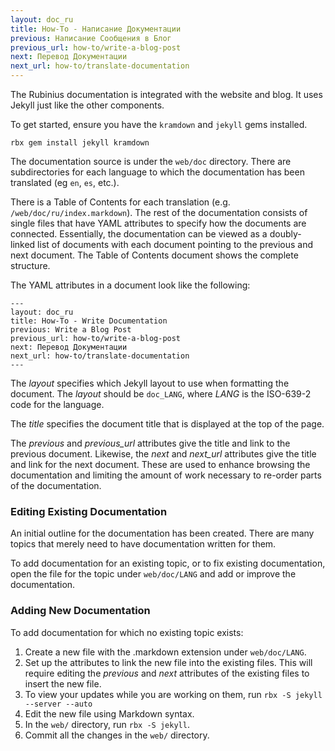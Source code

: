 ```yaml
---
layout: doc_ru
title: How-To - Написание Документации
previous: Написание Сообщения в Блог
previous_url: how-to/write-a-blog-post
next: Перевод Документации
next_url: how-to/translate-documentation
---
```


The Rubinius documentation is integrated with the website and blog. It uses
Jekyll just like the other components.

To get started, ensure you have the `kramdown` and `jekyll` gems installed.

    rbx gem install jekyll kramdown

The documentation source is under the `web/doc` directory. There are
subdirectories for each language to which the documentation has been
translated (eg `en`, `es`, etc.).

There is a Table of Contents for each translation (e.g.
`/web/doc/ru/index.markdown`). The rest of the documentation consists of
single files that have YAML attributes to specify how the documents are
connected. Essentially, the documentation can be viewed as a doubly-linked
list of documents with each document pointing to the previous and next
document. The Table of Contents document shows the complete structure.

The YAML attributes in a document look like the following:

    ---
    layout: doc_ru
    title: How-To - Write Documentation
    previous: Write a Blog Post
    previous_url: how-to/write-a-blog-post
    next: Перевод Документации
    next_url: how-to/translate-documentation
    ---

The _layout_ specifies which Jekyll layout to use when formatting the
document. The _layout_ should be `doc_LANG`, where _LANG_ is the ISO-639-2
code for the language.

The _title_ specifies the document title that is displayed at the top of the
page.

The _previous_ and _previous\_url_ attributes give the title and link to the
previous document. Likewise, the _next_ and _next\_url_ attributes give the
title and link for the next document. These are used to enhance browsing the
documentation and limiting the amount of work necessary to re-order parts of
the documentation.


### Editing Existing Documentation

An initial outline for the documentation has been created. There are many
topics that merely need to have documentation written for them.

To add documentation for an existing topic, or to fix existing documentation,
open the file for the topic under `web/doc/LANG` and add or improve the
documentation.


### Adding New Documentation

To add documentation for which no existing topic exists:

1. Create a new file with the .markdown extension under `web/doc/LANG`.
1. Set up the attributes to link the new file into the existing files. This
   will require editing the _previous_ and _next_ attributes of the existing
   files to insert the new file.
1. To view your updates while you are working on them, run
   `rbx -S jekyll --server --auto`
1. Edit the new file using Markdown syntax.
1. In the `web/` directory, run `rbx -S jekyll`.
1. Commit all the changes in the `web/` directory.
